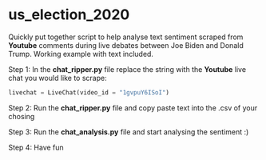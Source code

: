 # us_election_2020
Quickly put together script to help analyse text sentiment scraped from **Youtube** comments during live debates between Joe Biden and Donald Trump. Working example with text included.



Step 1: In the **chat_ripper.py** file replace the string with the **Youtube** live chat you would like to scrape:
```python
livechat = LiveChat(video_id = "1gvpuY6ISoI")
```

Step 2: Run the **chat_ripper.py** file and copy paste text into the .csv of your chosing

Step 3: Run the **chat_analysis.py** file and start analysing the sentiment :)

Step 4: Have fun
